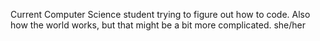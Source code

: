 Current Computer Science student trying to figure out how to code. Also how the world works, but that might be a bit more complicated. she/her
<!---
pm-coding/pm-coding is a ✨ special ✨ repository because its `README.md` (this file) appears on your GitHub profile.
You can click the Preview link to take a look at your changes.
--->
